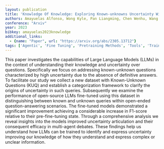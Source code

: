 ```yaml
---
layout: publication
title: 'Knowledge Of Knowledge: Exploring Known-unknowns Uncertainty With Large Language Models'
authors: Amayuelas Alfonso, Wong Kyle, Pan Liangming, Chen Wenhu, Wang William
conference: "Arxiv"
year: 2023
bibkey: amayuelas2023knowledge
additional_links:
  - {name: "Paper", url: "https://arxiv.org/abs/2305.13712"}
tags: ['Agentic', 'Fine Tuning', 'Pretraining Methods', 'Tools', 'Training Techniques']
---
```

This paper investigates the capabilities of Large Language Models (LLMs) in the context of understanding their knowledge and uncertainty over questions. Specifically we focus on addressing known-unknown questions characterized by high uncertainty due to the absence of definitive answers. To facilitate our study we collect a new dataset with Known-Unknown Questions (KUQ) and establish a categorization framework to clarify the origins of uncertainty in such queries. Subsequently we examine the performance of open-source LLMs fine-tuned using this dataset in distinguishing between known and unknown queries within open-ended question-answering scenarios. The fine-tuned models demonstrated a significant improvement achieving a considerable increase in F1-score relative to their pre-fine-tuning state. Through a comprehensive analysis we reveal insights into the models improved uncertainty articulation and their consequent efficacy in multi-agent debates. These findings help us understand how LLMs can be trained to identify and express uncertainty improving our knowledge of how they understand and express complex or unclear information.

